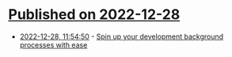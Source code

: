 # [Published on 2022-12-28](index.md)

* [2022-12-28, 11:54:50](https://news.ycombinator.com/item?id=34160107) - [Spin up your development background processes with ease](https://github.com/anystack-sh/porter)
